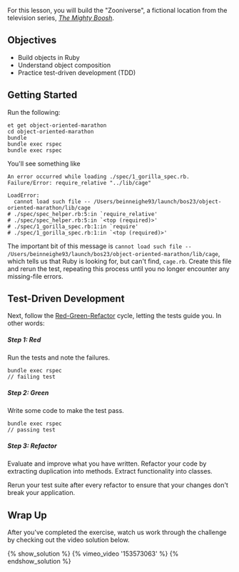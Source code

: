 For this lesson, you will build the "Zooniverse", a fictional location from the
television series,
[*The Mighty Boosh*](http://www.bbc.co.uk/comedy/mightyboosh/clips/episodes_series1.shtml).

## Objectives

* Build objects in Ruby
* Understand object composition
* Practice test-driven development (TDD)

## Getting Started
Run the following:

```no-highlight
et get object-oriented-marathon
cd object-oriented-marathon
bundle
bundle exec rspec
bundle exec rspec
```
You'll see something like
```no-highlight
An error occurred while loading ./spec/1_gorilla_spec.rb.
Failure/Error: require_relative "../lib/cage"

LoadError:
  cannot load such file -- /Users/beinneighe93/launch/bos23/object-oriented-marathon/lib/cage
# ./spec/spec_helper.rb:5:in `require_relative'
# ./spec/spec_helper.rb:5:in `<top (required)>'
# ./spec/1_gorilla_spec.rb:1:in `require'
# ./spec/1_gorilla_spec.rb:1:in `<top (required)>'
```

The important bit of this message is `cannot load such file -- /Users/beinneighe93/launch/bos23/object-oriented-marathon/lib/cage`, which tells us that Ruby is looking for, but can't find, `cage.rb`.
Create this file and rerun the test, repeating this process until you no longer encounter any missing-file errors.

## Test-Driven Development

Next, follow the [Red-Green-Refactor](http://blog.cleancoder.com/uncle-bob/2014/12/17/TheCyclesOfTDD.html) cycle, letting the tests guide you. In other words:

##### Step 1: Red
Run the tests and note the failures.

```no-highlight
bundle exec rspec
// failing test
```

##### Step 2: Green

Write some code to make the test pass.

```no-highlight
bundle exec rspec
// passing test
```

##### Step 3: Refactor

Evaluate and improve what you have written. Refactor your code by extracting
duplication into methods. Extract functionality into classes.

Rerun your test suite after every refactor to ensure that your changes don't break your application.

## Wrap Up

After you've completed the exercise, watch us work through the challenge by
checking out the video solution below.

{% show_solution %}
{% vimeo_video '153573063' %}
{% endshow_solution %}
